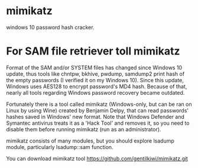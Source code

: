 # mimikatz
windows 10 password hash cracker.


For SAM file retriever toll mimikatz
=======================================================
Format of the SAM and/or SYSTEM files has changed since Windows 10 update, thus tools like chntpw, bkhive, pwdump, samdump2 print hash of the empty passwords (I verified it on my Windows 10). Since this update, Windows uses AES128 to encrypt password's MD4 hash. Because of that, nearly all tools regarding Windows password recovery became outdated.

Fortunately there is a tool called mimikatz  (Windows-only, but can be ran on Linux by using Wine) created by Benjamin Delpy, that can read passwords' hashes saved in Windows' new format. Note that Windows Defender and Symantec antivirus treats it as a 'Hack Tool' and removes it, so you need to disable them before running mimikatz (run as an administrator).

mimikatz consists of many modules, but you should explore lsadump module, particularly lsadump::sam function. 

You can download mimikatz tool
https://github.com/gentilkiwi/mimikatz.git
